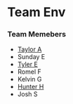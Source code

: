 # Team Env

### Team Memebers

- [Taylor A](https://github.com/atk21009)
- Sunday E
- [Tyler E](https://github.com/TylerEnglish)
- Romel F
- Kelvin G
- [Hunter H](https://github.com/heuserhunter0)
- Josh S
<!-- If you have a github feel free to add-->

<!-- Add folders with your name or identifiable name -->
